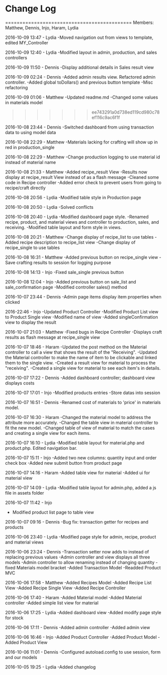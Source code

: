 # Change Log 

============================================
Members: Matthew, Dennis, Injo, Haram, Lydia

2016-10-09 13:47 - Lydia
-Moved navigation out from views to template, edited MY_Controller

2016-10-09 12:40 - Lydia
-Modified layout in admin, production, and sales controllers

2016-10-09 11:50 - Dennis
-Display additional details in Sales result view

2016-10-09 02:24 - Dennis
-Added admin results view. Refactored admin controller.
-Added global toDollars() and previous button template
-Misc refactoring

2016-10-09 01:06 - Matthew
-Updated readme.md
-Changed some values in materials model
>>>>>>> ee743291a0d738ed119cd980c78ef116c9ac6f1f

2016-10-08 23:44 - Dennis
-Switched dashboard from using transaction data to using model data

2016-10-08 22:29 - Matthew
-Materials lacking for crafting will show up in red in production_single

2016-10-08 22:29 - Matthew
-Change production logging to use material id instead of material name

2016-10-08 21:33 - Matthew
-Added recipe_result View
-Results now display at recipe_result View instead of as a flash message
-Cleaned some code in Recipe controller
-Added error check to prevent users from going to recipe/craft directly

2016-10-08 20:56 - Lydia
-Modified table style in Production page

2016-10-08 20:50 - Lydia
-Solved conflicts

2016-10-08 20:40 - Lydia
-Modified dashboard page style.
-Renamed recipe, product, and material views and controller to production, sales, and receiving.
-Modified table layout and form style in views.

2016-10-08 20:21 - Matthew
-Change display of recipe_list to use tables
-Added recipe description to recipe_list view
-Change display of recipe_single to use tables

2016-10-08 16:31 - Matthew
-Added previous button on recipe_single view
-Save crafting results to session for logging purpose

2016-10-08 14:13 - Injo
-Fixed sale_single previous button

2016-10-08 12:04 - Injo
-Added previous button on sale_list and sale_confirmation page
-Modified controller sales() method

2016-10-07 23:44 - Dennis
-Admin page items display item properties when clicked

2016-22:46 - Injo
-Updated Product Controller
-Modified Product List view to Product Single view
-Modified name of view
-Added singleConfirmation view to display the result

2016-10-07 21:03 - Matthew
-Fixed bugs in Recipe Controller
-Displays craft results as flash message at recipe_single view

2016-10-07 18:46 - Haram
-Updated the post method on the Material controller to call a view that shows the result of the "Receiving".
-Updated the Material controller to make the name of item to be clickable and linked them to the single view.
-Created a result view for material to process the "receiving".
-Created a single view for material to see each item's in details.

2016-10-07 17:22 - Dennis
-Added dashboard controller; dashboard view displays costs

2016-10-07 17:01 - Injo
-Modified products entries
-Store datas into session

2016-10-07 16:51 - Dennis
-Renamed cost of materials to 'price' in materials model.

2016-10-07 16:30 - Haram
-Changed the material model to address the attribute more accurately.
-Changed the table view in material controller to fit the new model.
-Changed table of view of material to match the cases and creating a single view for each items.

2016-10-07 16:10 - Lydia
-Modified table layout for material.php and product.php. Edited navigation bar.

2016-10-07 15:11 - Injo
-Added two new columns: quantity input and order check box
-Added new submit button from product page


2016-10-07 14:16 - Haram
-Added table view for material
-Added ui for material view

2016-10-07 14:09 - Lydia
-Modified table layout for admin.php, added a js file in assets folder

2016-10-07 11:42 - Injo
- Modified product list page to table view

2016-10-07 09:16 - Dennis
-Bug fix: transaction getter for recipes and products

2016-10-06 23:40 - Lydia
-Modified page style for admin, recipe, product and material views

2016-10-06 23:24 - Dennis
-Transaction setter now adds to instead of replacing previous values
-Admin controller and view displays all three models
-Admin controller to allow renaming instead of changing quantity
-fixed Materials model bracket
-Added Transaction Model
-Readded Product MVC

2016-10-06 17:58 - Matthew
-Added Recipes Model
-Added Recipe List View
-Added Recipe Single View
-Added Recipe Controller

2016-10-06 17:40 - Haram
-Added Material model
-Added Material controller
-Added simple list view for material

2016-10-06 17:25 - Lydia
-Added dashboard view
-Added modify page style for stock 

2016-10-06 17:11 - Dennis
-Added admin controller 
-Added admin view 

2016-10-06 16:46 - Injo
-Added Product Controller
-Added Product Model 
-Added Product View 

2016-10-06 11:01 - Dennis
-Configured autoload.config to use session, form and our models

2016-10-05 19:25 - Lydia
-Added changelog


